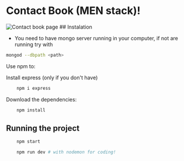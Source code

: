 # Contact Book (MEN stack)!
<img src="https://github.com/JOSUERV99/contact-book/blob/main/cbook_example.png" alt="Contact book page"/>
## Instalation

- You need to have mongo server running in your computer, if not are running try with 
```bash
mongod --dbpath <path>
 ```` 

Use npm to:

Install express (only if you don't have)

```bash
    npm i express
```
Download the dependencies:

```bash
    npm install
```

## Running the project


```bash
    npm start 
```


```bash
    npm run dev # with nodemon for coding!
```
